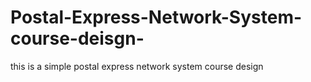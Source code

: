 # Postal-Express-Network-System-course-deisgn-
this is a simple postal express network system course design
